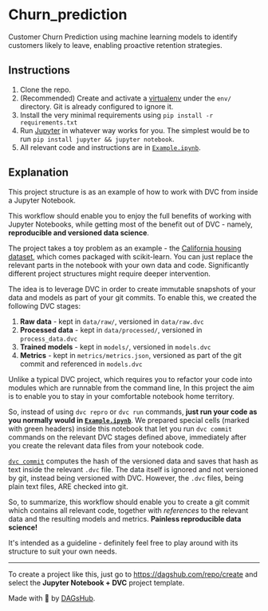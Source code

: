 # Churn_prediction

Customer Churn Prediction using machine learning models to identify customers likely to leave, enabling proactive retention strategies.

## Instructions

1. Clone the repo.
2. (Recommended) Create and activate a [virtualenv](https://virtualenv.pypa.io/) under the `env/` directory. Git is already configured to ignore it.
3. Install the very minimal requirements using `pip install -r requirements.txt`
4. Run [Jupyter](https://jupyter.org/) in whatever way works for you. The simplest would be to run `pip install jupyter && jupyter notebook`.
5. All relevant code and instructions are in [`Example.ipynb`](/Example.ipynb).

## Explanation

This project structure is as an example of how to work with DVC from inside a Jupyter Notebook.

This workflow should enable you to enjoy the full benefits of working with Jupyter Notebooks, while getting most of the benefit out of DVC - 
namely, **reproducible and versioned data science**.

The project takes a toy problem as an example - the [California housing dataset](https://scikit-learn.org/stable/datasets/index.html#california-housing-dataset), which comes packaged with scikit-learn.
You can just replace the relevant parts in the notebook with your own data and code.
Significantly different project structures might require deeper intervention.  

The idea is to leverage DVC in order to create immutable snapshots of your data and models as part of your git commits.
To enable this, we created the following DVC stages:
1. **Raw data** - kept in `data/raw/`, versioned in `data/raw.dvc` 
2. **Processed data** - kept in `data/processed/`, versioned in `process_data.dvc` 
3. **Trained models** - kept in `models/`, versioned in `models.dvc` 
4. **Metrics** - kept in `metrics/metrics.json`, versioned as part of the git commit and referenced in `models.dvc`

Unlike a typical DVC project, which requires you to refactor your code into modules which are runnable from the command line,
In this project the aim is to enable you to stay in your comfortable notebook home territory.

So, instead of using `dvc repro` or `dvc run` commands, **just run your code as you normally would in [`Example.ipynb`](/Example.ipynb)**. 
We prepared special cells (marked with green headers) inside this notebook that let you run `dvc commit` commands on the relevant
DVC stages defined above, immediately after you create the relevant data files from your notebook code.

[`dvc commit`](https://dvc.org/doc/commands-reference/commit) computes the hash of the versioned data and saves that hash
as text inside the relevant `.dvc` file. The data itself is ignored and not versioned by git, instead being versioned with DVC.
However, the `.dvc` files, being plain text files, ARE checked into git.

So, to summarize, this workflow should enable you to create a git commit which contains all relevant code, together with
*references* to the relevant data and the resulting models and metrics. **Painless reproducible data science!**

It's intended as a guideline - definitely feel free to play around with its structure to suit your own needs.

---

To create a project like this, just go to https://dagshub.com/repo/create and select the **Jupyter Notebook + DVC** project template.

Made with 🐶 by [DAGsHub](https://dagshub.com/).
